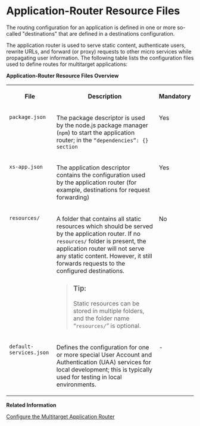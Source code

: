 <!-- loio8dccaad632964b96877924bc25376ff9 -->

# Application-Router Resource Files

The routing configuration for an application is defined in one or more so-called "destinations" that are defined in a destinations configuration.



The application router is used to serve static content, authenticate users, rewrite URLs, and forward \(or proxy\) requests to other micro services while propagating user information. The following table lists the configuration files used to define routes for multitarget applications:

**Application-Router Resource Files Overview**


<table>
<tr>
<th valign="top">

File



</th>
<th valign="top">

Description



</th>
<th valign="top">

Mandatory



</th>
</tr>
<tr>
<td valign="top">

 `package.json` 



</td>
<td valign="top">

The package descriptor is used by the node.js package manager \(`npm`\) to start the application router; in the <code>“dependencies”: {} section</code> 



</td>
<td valign="top">

Yes



</td>
</tr>
<tr>
<td valign="top">

 `xs-app.json` 



</td>
<td valign="top">

The application descriptor contains the configuration used by the application router \(for example, destinations for request forwarding\)



</td>
<td valign="top">

Yes



</td>
</tr>
<tr>
<td valign="top">

 `resources/` 



</td>
<td valign="top">

A folder that contains all static resources which should be served by the application router. If no `resources/` folder is present, the application router will not serve any static content. However, it still forwards requests to the configured destinations.

> ### Tip:  
> Static resources can be stored in multiple folders, and the folder name “`resources/`” is optional.



</td>
<td valign="top">

No



</td>
</tr>
<tr>
<td valign="top">

 `default-services.json` 



</td>
<td valign="top">

Defines the configuration for one or more special User Account and Authentication \(UAA\) services for local development; this is typically used for testing in local environments.



</td>
<td valign="top">

\-



</td>
</tr>
</table>

**Related Information**  


[Configure the Multitarget Application Router](configure-the-multitarget-application-router-6ba8959.md "The application routes to the available microservices are described in the xs-app.json file.")

